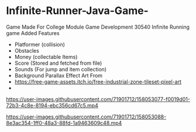 # Infinite-Runner-Java-Game-
Game Made For College Module Game Development 30540
Infinite Running game 
Added Features
  - Platformer (collision)
  - Obstacles
  - Money (collectable Items)
  - Score (Stored and fetched from file)
  - Sounds (For jump and item collection)
  - Background Parallax Effect
Art From 
  - https://free-game-assets.itch.io/free-industrial-zone-tileset-pixel-art
  - 

https://user-images.githubusercontent.com/71901712/158053077-f0019d01-72b3-4c8e-8194-ebc356cd67c5.mp4



https://user-images.githubusercontent.com/71901712/158053088-8e3ac354-1ff0-48a3-88fd-1a9463609c48.mp4

